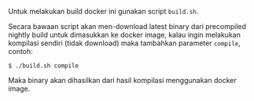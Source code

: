 
Untuk melakukan build docker ini gunakan script `build.sh`.

Secara bawaan script akan men-download latest binary dari precompiled nightly build untuk dimasukkan ke docker image, kalau ingin melakukan kompilasi sendiri (tidak download) maka tambahkan parameter `compile`, contoh:

    $ ./build.sh compile

Maka binary akan dihasilkan dari hasil kompilasi menggunakan docker image.

